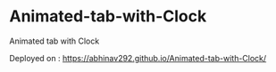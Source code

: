 # Animated-tab-with-Clock
Animated tab with Clock


Deployed on : https://abhinav292.github.io/Animated-tab-with-Clock/
